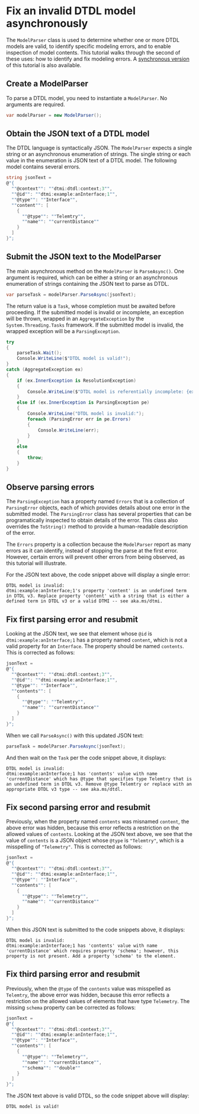﻿# Fix an invalid DTDL model asynchronously

The `ModelParser` class is used to determine whether one or more DTDL models are valid, to identify specific modeling errors, and to enable inspection of model contents.
This tutorial walks through the second of these uses: how to identify and fix modeling errors.
A [synchronous version](./Tutorial02_FixInvalidDtdlModel.md) of this tutorial is also available.

## Create a ModelParser

To parse a DTDL model, you need to instantiate a `ModelParser`.
No arguments are required.

```C# Snippet:DtdlParserTutorial02Async_CreateModelParser
var modelParser = new ModelParser();
```

## Obtain the JSON text of a DTDL model

The DTDL language is syntactically JSON.
The `ModelParser` expects a single string or an asynchronous enumeration of strings.
The single string or each value in the enumeration is JSON text of a DTDL model.
The following model contains several errors.

```C# Snippet:DtdlParserTutorial02Async_ObtainInvalidDtdlText
string jsonText =
@"{
  ""@context"": ""dtmi:dtdl:context;3"",
  ""@id"": ""dtmi:example:anInterface;1"",
  ""@type"": ""Interface"",
  ""content"": [
    {
      ""@type"": ""Telemtry"",
      ""name"": ""currentDistance""
    }
  ]
}";
```

## Submit the JSON text to the ModelParser

The main asynchronous method on the `ModelParser` is `ParseAsync()`.
One argument is required, which can be either a string or an asynchronous enumeration of strings containing the JSON text to parse as DTDL.

```C# Snippet:DtdlParserTutorial02Async_CallParseAsync
var parseTask = modelParser.ParseAsync(jsonText);
```

The return value is a `Task`, whose completion must be awaited before proceeding.
If the submitted model is invalid or incomplete, an exception will be thrown, wrapped in an `AggregateException` by the `System.Threading.Tasks` framework.
If the submitted model is invalid, the wrapped exception will be a `ParsingException`.

```C# Snippet:DtdlParserTutorial02Async_CallWait
try
{
    parseTask.Wait();
    Console.WriteLine($"DTDL model is valid!");
}
catch (AggregateException ex)
{
    if (ex.InnerException is ResolutionException)
    {
        Console.WriteLine($"DTDL model is referentially incomplete: {ex.InnerException}");
    }
    else if (ex.InnerException is ParsingException pe)
    {
        Console.WriteLine("DTDL model is invalid:");
        foreach (ParsingError err in pe.Errors)
        {
            Console.WriteLine(err);
        }
    }
    else
    {
        throw;
    }
}
```

## Observe parsing errors

The `ParsingException` has a property named `Errors` that is a collection of `ParsingError` objects, each of which provides details about one error in the submitted model.
The `ParsingError` class has several properties that can be programatically inspected to obtain details of the error.
This class also overrides the `ToString()` method to provide a human-readable description of the error.

The `Errors` property is a collection because the `ModelParser` report as many errors as it can identify, instead of stopping the parse at the first error.
However, certain errors will prevent other errors from being observed, as this tutorial will illustrate.

For the JSON text above, the code snippet above will display a single error:

```Console
DTDL model is invalid:
dtmi:example:anInterface;1's property 'content' is an undefined term in DTDL v3. Replace property 'content' with a string that is either a defined term in DTDL v3 or a valid DTMI -- see aka.ms/dtmi.
```

## Fix first parsing error and resubmit

Looking at the JSON text, we see that element whose `@id` is `dtmi:example:anInterface;1` has a property named `content`, which is not a valid property for an `Interface`.
The property should be named `contents`.
This is corrected as follows:

```C# Snippet:DtdlParserTutorial02Async_CorrectPropertyName
jsonText =
@"{
  ""@context"": ""dtmi:dtdl:context;3"",
  ""@id"": ""dtmi:example:anInterface;1"",
  ""@type"": ""Interface"",
  ""contents"": [
    {
      ""@type"": ""Telemtry"",
      ""name"": ""currentDistance""
    }
  ]
}";
```

When we call `ParseAsync()` with this updated JSON text:

```C# Snippet:DtdlParserTutorial02Async_RepeatCallParseAsync
parseTask = modelParser.ParseAsync(jsonText);
```

[repeat]: # (Snippet:DtdlParserTutorial02Async_CallWait)

And then wait on the `Task` per the code snippet above, it displays:

```Console
DTDL model is invalid:
dtmi:example:anInterface;1 has 'contents' value with name 'currentDistance' which has @type that specifies type Telemtry that is an undefined term in DTDL v3. Remove @type Telemtry or replace with an appropriate DTDL v3 type -- see aka.ms/dtdl.
```

## Fix second parsing error and resubmit

Previously, when the property named `contents` was misnamed `content`, the above error was hidden, because this error reflects a restriction on the allowed values of `contents`.
Looking at the JSON text above, we see that the value of `contents` is a JSON object whose `@type` is `"Telemtry"`, which is a misspelling of `"Telemetry"`.
This is corrected as follows:

```C# Snippet:DtdlParserTutorial02Async_CorrectTypeName
jsonText =
@"{
  ""@context"": ""dtmi:dtdl:context;3"",
  ""@id"": ""dtmi:example:anInterface;1"",
  ""@type"": ""Interface"",
  ""contents"": [
    {
      ""@type"": ""Telemetry"",
      ""name"": ""currentDistance""
    }
  ]
}";
```

[repeat]: # (Snippet:DtdlParserTutorial02Async_RepeatCallParseAsync)

[repeat]: # (Snippet:DtdlParserTutorial02Async_CallWait)

When this JSON text is submitted to the code snippets above, it displays:

```Console
DTDL model is invalid:
dtmi:example:anInterface;1 has 'contents' value with name 'currentDistance' which requires property 'schema'; however, this property is not present. Add a property 'schema' to the element.
```

## Fix third parsing error and resubmit

Previously, when the `@type` of the `contents` value was misspelled as `Telemtry`, the above error was hidden, because this error reflects a restriction on the allowed values of elements that have type `Telemetry`.
The missing `schema` property can be corrected as follows:

```C# Snippet:DtdlParserTutorial02Async_AddRequiredProperty
jsonText =
@"{
  ""@context"": ""dtmi:dtdl:context;3"",
  ""@id"": ""dtmi:example:anInterface;1"",
  ""@type"": ""Interface"",
  ""contents"": [
    {
      ""@type"": ""Telemetry"",
      ""name"": ""currentDistance"",
      ""schema"": ""double""
    }
  ]
}";
```

[repeat]: # (Snippet:DtdlParserTutorial02Async_RepeatCallParseAsync)

[repeat]: # (Snippet:DtdlParserTutorial02Async_CallWait)

The JSON text above is valid DTDL, so the code snippet above will display:

```Console
DTDL model is valid!
```
